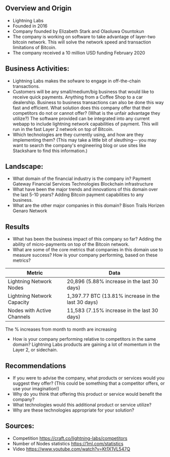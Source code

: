 ## Overview and Origin
* Lightning Labs
* Founded in 2016
* Company founded by Elizabeth Stark and Olaoluwa Osuntokun
* The company is working on software to take advantage of layer-two bitcoin network. This will solve the network speed and transaction limitations of Bitcoin.
* The company received a 10 million USD funding February 2020
## Business Activities:
* Lightning Labs makes the sofware to engage in off-the-chain transactions.
* Customers will be any small/medium/big business that would like to receive quick payments. Anything from a Coffee Shop to a car dealership. Business to business transactions can also be done this way fast and efficient.
What solution does this company offer that their competitors do not or cannot offer? (What is the unfair advantage they utilize?)
The software provided can be integrated into any current webapp to include lightning network capabilities of payment. This will run in the fast Layer 2 network on top of Bitcoin.
* Which technologies are they currently using, and how are they implementing them? (This may take a little bit of sleuthing–– you may want to search the company's engineering blog or use sites like Stackshare to find this information.)
## Landscape:
* What domain of the financial industry is the company in?
Payment Gateway
Financial Services Technologies
Blockchain infrastructure
* What have been the major trends and innovations of this domain over the last 5-10 years?
Adding Bitcoin payment capabilities to any business.
* What are the other major companies in this domain?
Bison Trails
Horizen
Genaro Network
## Results
* What has been the business impact of this company so far?
Adding the ability of micro-payments on top of the Bitcoin network.
* What are some of the core metrics that companies in this domain use to measure success? How is your company performing, based on these metrics?


Metric | Data
------ | -------------------------------------------
Lightning Network Nodes   | 20,896 (5.88% increase in the last 30 days)
Lightning Network Capacity| 1,397.77 BTC (13.81% increase in the last 30 days)
Nodes with Active Channels| 11,583 (7.15% increase in the last 30 days)

The % increases from month to month are increasing

* How is your company performing relative to competitors in the same domain?
Lightning Labs products are gaining a lot of momentum in the Layer 2, or sidechain.

## Recommendations
* If you were to advise the company, what products or services would you suggest they offer? (This could be something that a competitor offers, or use your imagination!)
* Why do you think that offering this product or service would benefit the company?
* What technologies would this additional product or service utilize?
* Why are these technologies appropriate for your solution?

## Sources:
* Competition
https://craft.co/lightning-labs/competitors
* Number of Nodes statistics
https://1ml.com/statistics
* Video
https://www.youtube.com/watch?v=Kt1X1VL547Q

